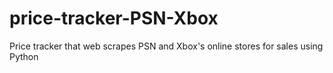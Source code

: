 # price-tracker-PSN-Xbox
Price tracker that web scrapes PSN and Xbox's online stores for sales using Python
